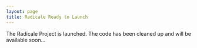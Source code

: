 ```yaml
---
layout: page
title: Radicale Ready to Launch
---
```


The Radicale Project is launched. The code has been cleaned up and will be
available soon…
